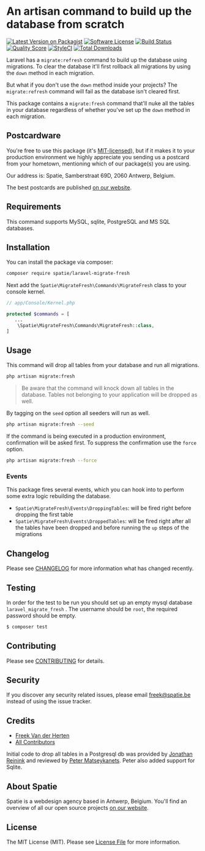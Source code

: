 # An artisan command to build up the database from scratch

[![Latest Version on Packagist](https://img.shields.io/packagist/v/spatie/laravel-migrate-fresh.svg?style=flat-square)](https://packagist.org/packages/spatie/laravel-migrate-fresh)
[![Software License](https://img.shields.io/badge/license-MIT-brightgreen.svg?style=flat-square)](LICENSE.md)
[![Build Status](https://img.shields.io/travis/spatie/laravel-migrate-fresh/master.svg?style=flat-square)](https://travis-ci.org/spatie/laravel-migrate-fresh)
[![Quality Score](https://img.shields.io/scrutinizer/g/spatie/laravel-migrate-fresh.svg?style=flat-square)](https://scrutinizer-ci.com/g/spatie/laravel-migrate-fresh)
[![StyleCI](https://styleci.io/repos/78428025/shield?branch=master)](https://styleci.io/repos/78428025)
[![Total Downloads](https://img.shields.io/packagist/dt/spatie/laravel-migrate-fresh.svg?style=flat-square)](https://packagist.org/packages/spatie/laravel-migrate-fresh)

Laravel has a `migrate:refresh` command to build up the database using migrations. To clear the database it'll first rollback all migrations by using the `down` method in each migration.

But what if you don't use the `down` method inside your projects? The `migrate:refresh` command will fail as the database isn't cleared first.

This package contains a `migrate:fresh` command that'll nuke all the tables in your database regardless of whether you've set up the `down` method in each migration.

## Postcardware

You're free to use this package (it's [MIT-licensed](LICENSE.md)), but if it makes it to your production environment we highly appreciate you sending us a postcard from your hometown, mentioning which of our package(s) you are using.

Our address is: Spatie, Samberstraat 69D, 2060 Antwerp, Belgium.

The best postcards are published [on our website](https://spatie.be/en/opensource/postcards).

## Requirements

This command supports MySQL, sqlite, PostgreSQL and MS SQL databases.

## Installation

You can install the package via composer:

```bash
composer require spatie/laravel-migrate-fresh
```

Next add the `Spatie\MigrateFresh\Commands\MigrateFresh` class to your console kernel.

```php
// app/Console/Kernel.php

protected $commands = [
   ...
    \Spatie\MigrateFresh\Commands\MigrateFresh::class,
]
```

## Usage

This command will drop all tables from your database and run all migrations. 

```bash
php artisan migrate:fresh
```

> Be aware that the command will knock down all tables in the database. Tables not belonging to your application will be dropped as well.


By tagging on the `seed` option all seeders will run as well.
 
```bash
php artisan migrate:fresh --seed
```

If the command is being executed in a production environment, confirmation will be asked first. To suppress the confirmation use the `force` option.
 
 ```bash
 php artisan migrate:fresh --force
 ```
 
### Events
 
This package fires several events, which you can hook into to perform some extra logic rebuilding the database.

- `Spatie\MigrateFresh\Events\DroppingTables`: will be fired right before dropping the first table
- `Spatie\MigrateFresh\Events\DroppedTables`: will be fired right after all the tables have been dropped and before running the `up` steps of the migrations

## Changelog

Please see [CHANGELOG](CHANGELOG.md) for more information what has changed recently.

## Testing

In order for the test to be run you should set up an empty mysql database `laravel_migrate_fresh` . The username should be `root`, the required password should be empty.

``` bash
$ composer test
```

## Contributing

Please see [CONTRIBUTING](CONTRIBUTING.md) for details.

## Security

If you discover any security related issues, please email freek@spatie.be instead of using the issue tracker.

## Credits

- [Freek Van der Herten](https://github.com/freekmurze)
- [All Contributors](../../contributors)

Initial code to drop all tables in a Postgresql db was provided by [Jonathan Reinink](https://gist.github.com/reinink) and reviewed by [Peter Matseykanets](https://github.com/pmatseykanets). Peter also added support for Sqlite.

## About Spatie
Spatie is a webdesign agency based in Antwerp, Belgium. You'll find an overview of all our open source projects [on our website](https://spatie.be/opensource).

## License

The MIT License (MIT). Please see [License File](LICENSE.md) for more information.
